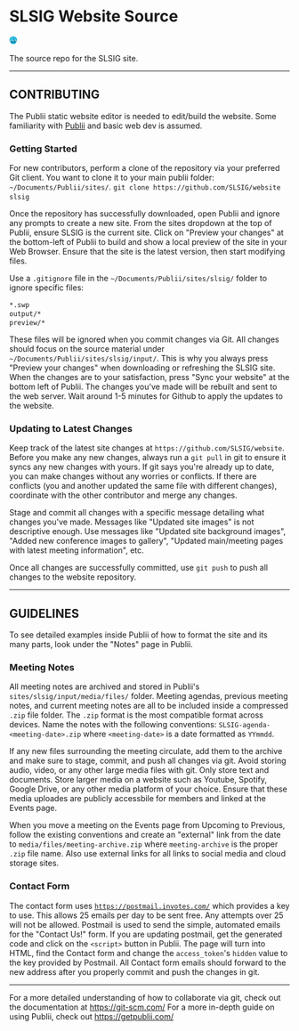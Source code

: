 # SLSIG Website Source

<img src='input/media/posts/1/favicon.png' style='height:1em;' title='SLSIG Icon' />

The source repo for the SLSIG site.


---


## CONTRIBUTING

The Publii static website editor is needed to edit/build the website.
Some familiarity with [Publii](https://getpublii.com) and basic web dev is assumed.

### Getting Started

For new contributors, perform a clone of the repository via your preferred Git client.
You want to clone it to your main publii folder: `~/Documents/Publii/sites/`.
`git clone https://github.com/SLSIG/website slsig`

Once the repository has successfully downloaded, open Publii and ignore any prompts to create a new site.
From the sites dropdown at the top of Publii, ensure SLSIG is the current site.
Click on "Preview your changes" at the bottom-left of Publii to build and show a local preview of the site in your Web Browser.
Ensure that the site is the latest version, then start modifying files.

Use a `.gitignore` file in the `~/Documents/Publii/sites/slsig/` folder to ignore specific files:
```
*.swp
output/*
preview/*
```

These files will be ignored when you commit changes via Git.
All changes should focus on the source material under `~/Documents/Publii/sites/slsig/input/`.
This is why you always press "Preview your changes" when downloading or refreshing the SLSIG site.
When the changes are to your satisfaction, press "Sync your website" at the bottom left of Publii.
The changes you've made will be rebuilt and sent to the web server.
Wait around 1-5 minutes for Github to apply the updates to the website.


### Updating to Latest Changes

Keep track of the latest site changes at `https://github.com/SLSIG/website`.
Before you make any new changes, always run a `git pull` in git to ensure it syncs any new changes with yours.
If git says you're already up to date, you can make changes without any worries or conflicts.
If there are conflicts (you and another updated the same file with different changes), coordinate with the other contributor and merge any changes.

Stage and commit all changes with a specific message detailing what changes you've made.
Messages like "Updated site images" is not descriptive enough.
Use messages like "Updated site background images", "Added new conference images to gallery", "Updated main/meeting pages with latest meeting information", etc.

Once all changes are successfully committed, use `git push` to push all changes to the website repository.


---


## GUIDELINES

To see detailed examples inside Publii of how to format the site and its many parts, look under the "Notes" page in Publii.


### Meeting Notes

All meeting notes are archived and stored in Publii's `sites/slsig/input/media/files/` folder.
Meeting agendas, previous meeting notes, and current meeting notes are all to be included inside a compressed `.zip` file folder.
The `.zip` format is the most compatible format across devices.
Name the notes with the following conventions: `SLSIG-agenda-<meeting-date>.zip` where `<meeting-date>` is a date formatted as `YYmmdd`.

If any new files surrounding the meeting circulate, add them to the archive and make sure to stage, commit, and push all changes via git.
Avoid storing audio, video, or any other large media files with git.
Only store text and documents.
Store larger media on a website such as Youtube, Spotify, Google Drive, or any other media platform of your choice.
Ensure that these media uploades are publicly accessbile for members and linked at the Events page.

When you move a meeting on the Events page from Upcoming to Previous, follow the existing conventions and create an "external" link from the date to `media/files/meeting-archive.zip` where `meeting-archive` is the proper `.zip` file name.
Also use external links for all links to social media and cloud storage sites.


### Contact Form

The contact form uses [`https://postmail.invotes.com/`](https://postmail.invotes.com/) which provides a key to use.
This allows 25 emails per day to be sent free.
Any attempts over 25 will not be allowed.
Postmail is used to send the simple, automated emails for the "Contact Us!" form.
If you are updating postmail, get the generated code and click on the `<script>` button in Publii.
The page will turn into HTML, find the Contact form and change the `access_token`'s `hidden` value to the key provided by Postmail.
All Contact form emails should forward to the new address after you properly commit and push the changes in git.


---


For a more detailed understanding of how to collaborate via git, check out the documentation at https://git-scm.com/
For a more in-depth guide on using Publii, check out https://getpublii.com/
